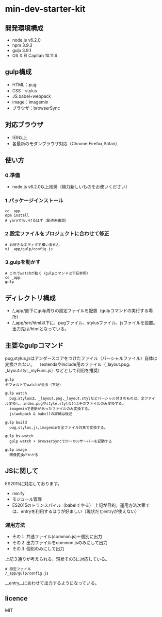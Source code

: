 # min-dev-starter-kit

## 開発環境構成
- node.js v6.2.0
- npm 3.9.3
- gulp 3.9.1
- OS X El Capitan 10.11.6

## gulp構成
- HTML：pug
- CSS：stylus
- JS:babel+webpack
- image：imagemin
- ブラウザ：browserSync

## 対応ブラウザ
- IE9以上
- 各最新のモダンブラウザ対応（Chrome,Firefox,Safari）

## 使い方
### 0.準備
- node.js v6.2.0以上推奨（極力新しいものをお使いください）

### 1.パッケージインストール
```
cd _app
npm install
# yarnでもいけるはず（動作未確認）
```

### 2.設定ファイルをプロジェクトに合わせて修正
```
# お好きなエディタで構いません
vi _app/gulp/config.js
```

### 3.gulpを動かす
```
# これでwatchが動く（gulpコマンドは下記参照）
cd _app
gulp
```

## ディレクトリ構成
- /_app/直下にgulp周りの設定ファイルを配置（gulpコマンドの実行する場所）
- /_app/src/html以下に、pugファイル、stylusファイル、jsファイルを設置。出力先は/htmlとなっている。

## 主要なgulpコマンド
pug,stylus,jsはアンダースコアをつけたファイル（パーシャルファイル）自体は変換されない。 
（extendsやinclude用のファイル（_layout.pug、_layout.styl,_myFunc.js）などとして利用を推奨）

```
gulp
デフォルトでwatchが走る（下記）

gulp watch
  pug,stylusは、_layout.pug,_layout.stylなどパーシャル付きのものは、全ファイル変換し、index.pugやstyle.stylなどはそのファイルのみ変換する。
  imageminで更新があったファイルのみ変換する。
  js(webpack & babel)の詳細は後述

gulp build
  pug,stylus,js,imageminを全ファイル対象で変換する。

gulp bs-watch
  gulp watch + browserSyncでローカルサーバーを起動する

gulp image
  画像変換がかかる
```

## JSに関して
ES2015に対応しております。
- minify
- モジュール管理
- ES2015のトランスパイル（babelでやる）
上記が目的。運用方法次第では、entryを利用するほうが好ましい（現状だとentryが使えない）
### 運用方法
- その１ 共通ファイル(common.js)＋個別に出力
- その２ 出力ファイルをcommon.jsのみにして出力
- その３ 個別のみにして出力

上記３通りが考えられる。現状その3に対応している。

```
# 設定ファイル
/_app/gulp/config.js
```
__entry__にあわせて出力するようになっている。

## licence
MIT
